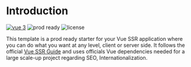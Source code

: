# Introduction

[![vue 3](https://img.shields.io/static/v1?label=vue3&message=ssr&color=green)](https://github.com/vuejs/vue-next)
![prod ready](https://img.shields.io/static/v1?label=production&message=ready&color=green)
![license](https://img.shields.io/badge/license-MIT-blue)


This template is a prod ready starter for your Vue SSR application where you can do what you want at any level, client or server side. It follows the official [Vue SSR Guide](https://v3.vuejs.org/guide/ssr.html) and uses officials Vue dependencies needed for a large scale-up project regarding SEO, Internationalization.